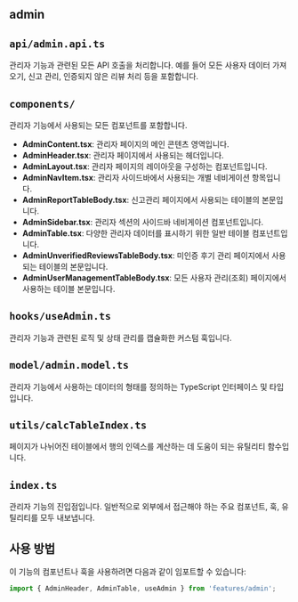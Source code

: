 ## admin

## `api/admin.api.ts`

관리자 기능과 관련된 모든 API 호출을 처리합니다. 예를 들어 모든 사용자 데이터 가져오기, 신고 관리, 인증되지 않은 리뷰 처리 등을 포함합니다.

## `components/`

관리자 기능에서 사용되는 모든 컴포넌트를 포함합니다.

- **AdminContent.tsx**: 관리자 페이지의 메인 콘텐츠 영역입니다.
- **AdminHeader.tsx**: 관리자 페이지에서 사용되는 헤더입니다.
- **AdminLayout.tsx**: 관리자 페이지의 레이아웃을 구성하는 컴포넌트입니다.
- **AdminNavItem.tsx**: 관리자 사이드바에서 사용되는 개별 네비게이션 항목입니다.
- **AdminReportTableBody.tsx**: 신고관리 페이지에서 사용되는 테이블의 본문입니다.
- **AdminSidebar.tsx**: 관리자 섹션의 사이드바 네비게이션 컴포넌트입니다.
- **AdminTable.tsx**: 다양한 관리자 데이터를 표시하기 위한 일반 테이블 컴포넌트입니다.
- **AdminUnverifiedReviewsTableBody.tsx**: 미인증 후기 관리 페이지에서 사용되는 테이블의 본문입니다.
- **AdminUserManagementTableBody.tsx**: 모든 사용자 관리(조회) 페이지에서 사용하는 테이블 본문입니다.

## `hooks/useAdmin.ts`

관리자 기능과 관련된 로직 및 상태 관리를 캡슐화한 커스텀 훅입니다.

## `model/admin.model.ts`

관리자 기능에서 사용하는 데이터의 형태를 정의하는 TypeScript 인터페이스 및 타입입니다.

## `utils/calcTableIndex.ts`

페이지가 나뉘어진 테이블에서 행의 인덱스를 계산하는 데 도움이 되는 유틸리티 함수입니다.

## `index.ts`

관리자 기능의 진입점입니다. 일반적으로 외부에서 접근해야 하는 주요 컴포넌트, 훅, 유틸리티를 모두 내보냅니다.

## 사용 방법

이 기능의 컴포넌트나 훅을 사용하려면 다음과 같이 임포트할 수 있습니다:

```typescript
import { AdminHeader, AdminTable, useAdmin } from 'features/admin';
```
